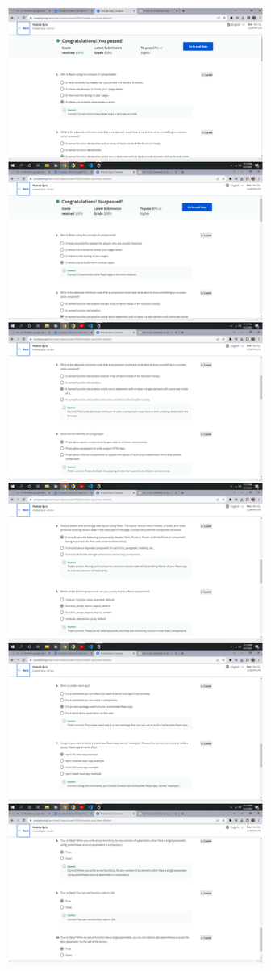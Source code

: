 
![](/React-Basic-Course-5/week-1/GradeLab-Module-Quiz/Screenshot%20(2).png)
![](/React-Basic-Course-5/week-1/GradeLab-Module-Quiz/Screenshot%20(3).png)
![](/React-Basic-Course-5/week-1/GradeLab-Module-Quiz/Screenshot%20(4).png)
![](/React-Basic-Course-5/week-1/GradeLab-Module-Quiz/Screenshot%20(5).png)
![](/React-Basic-Course-5/week-1/GradeLab-Module-Quiz/Screenshot%20(6).png)
![](/React-Basic-Course-5/week-1/GradeLab-Module-Quiz/Screenshot%20(7).png)

